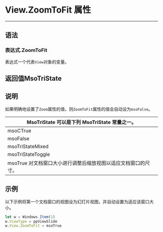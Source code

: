 # View.ZoomToFit 属性
            
---

## 语法

### 表达式.ZoomToFit

表达式一个代表`View`对象的变量。

## 返回值MsoTriState

## 说明

如果明确地设置了`Zoom`属性的值，则`ZoomToFit`属性的值会自动设为`msoFalse`。

|MsoTriState 可以是下列 MsoTriState 常量之一。|
|-|
|msoCTrue|
|msoFalse|
|msoTriStateMixed|
|msoTriStateToggle|
|msoTrue 对文档窗口大小进行调整后缩放视图以适应文档窗口的尺寸。|

## 示例

以下示例将第一个文档窗口的视图设为幻灯片视图，并自动设置为适应该窗口大小。

```javascript
let w = Windows.Item(1)
w.ViewType = ppViewSlide
w.View.ZoomToFit = msoTrue
```
